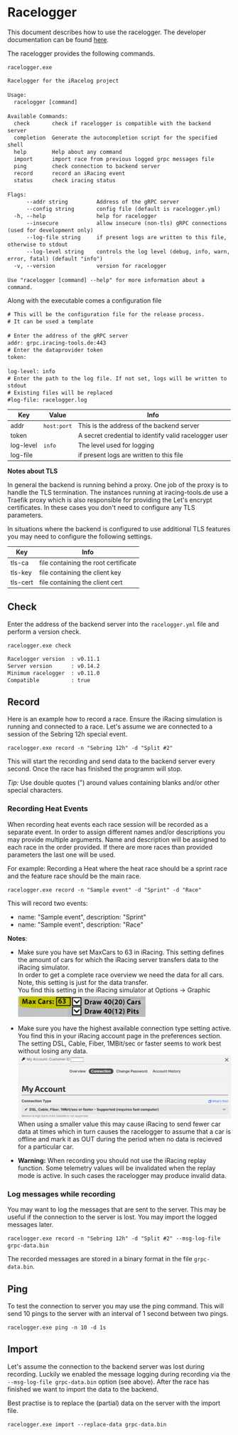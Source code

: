 # Racelogger

This document describes how to use the racelogger. The developer documentation can be found [here](./README-dev.md).

The racelogger provides the following commands.

```console
racelogger.exe
```

```
Racelogger for the iRacelog project

Usage:
  racelogger [command]

Available Commands:
  check       check if racelogger is compatible with the backend server
  completion  Generate the autocompletion script for the specified shell
  help        Help about any command
  import      import race from previous logged grpc messages file
  ping        check connection to backend server
  record      record an iRacing event
  status      check iracing status

Flags:
      --addr string         Address of the gRPC server
      --config string       config file (default is racelogger.yml)
  -h, --help                help for racelogger
      --insecure            allow insecure (non-tls) gRPC connections (used for development only)
      --log-file string     if present logs are written to this file, otherwise to stdout
      --log-level string    controls the log level (debug, info, warn, error, fatal) (default "info")
  -v, --version             version for racelogger

Use "racelogger [command] --help" for more information about a command.
```

Along with the executable comes a configuration file

```
# This will be the configuration file for the release process.
# It can be used a template

# Enter the address of the gRPC server
addr: grpc.iracing-tools.de:443
# Enter the dataprovider token
token:

log-level: info
# Enter the path to the log file. If not set, logs will be written to stdout
# Existing files will be replaced
#log-file: racelogger.log
```

| Key       | Value       | Info                                                  |
| --------- | ----------- | ----------------------------------------------------- |
| addr      | `host:port` | This is the address of the backend server             |
| token     |             | A secret credential to identify valid racelogger user |
| log-level | `info`      | The level used for logging                            |
| log-file  |             | if present logs are written to this file              |

**Notes about TLS**

In general the backend is running behind a proxy. One job of the proxy is to handle the TLS termination.
The instances running at iracing-tools.de use a Traefik proxy which is also responsible for providing the Let's encrypt certificates.
In these cases you don't need to configure any TLS parameters.

In situations where the backend is configured to use additional TLS features you may need to configure the following settings.

| Key      | Info                                 |
| -------- | ------------------------------------ |
| tls-ca   | file containing the root certificate |
| tls-key  | file containing the client key       |
| tls-cert | file containing the client cert      |

## Check

Enter the address of the backend server into the `racelogger.yml` file and perform a version check.

```console
racelogger.exe check
```

```
Racelogger version  : v0.11.1
Server version      : v0.14.2
Minimum racelogger  : v0.11.0
Compatible          : true
```

## Record

Here is an example how to record a race. Ensure the iRacing simulation is running and connected to a race.
Let's assume we are connected to a session of the Sebring 12h special event.

```console
racelogger.exe record -n "Sebring 12h" -d "Split #2"
```

This will start the recording and send data to the backend server every second. Once the race has finished the programm will stop.

_Tip:_ Use double quotes (") around values containing blanks and/or other special characters.

### Recording Heat Events

When recording heat events each race session will be recorded as a separate event. In order to assign different names and/or descriptions you may provide multiple arguments.
Name and description will be assigned to each race in the order provided. If there are more races than provided parameters the last one will be used.

For example: Recording a Heat where the heat race should be a sprint race and the feature race should be the main race.

```console
racelogger.exe record -n "Sample event" -d "Sprint" -d "Race"
```

This will record two events:

-   name: "Sample event", description: "Sprint"
-   name: "Sample event", description: "Race"

**Notes**:

-   Make sure you have set MaxCars to 63 in iRacing. This setting defines the amount of cars for which the iRacing server transfers data to the iRacing simulator.  
    In order to get a complete race overview we need the data for all cars. Note, this setting is just for the data transfer.  
    You find this setting in the iRacing simulator at Options -> Graphic  
    ![Max cars](docs/max-cars.png)

-   Make sure you have the highest available connection type setting active. You find this in your iRacing account page in the preferences section.  
     The setting DSL, Cable, Fiber, 1MBit/sec or faster seems to work best without losing any data.  
     ![](docs/account-settings.png)  
     When using a smaller value this may cause iRacing to send fewer car data at times which in turn causes the racelogger to assume that a car is offline and mark it as OUT during the period when no data is recieved for a particular car.

-   **Warning:** When recording you should not use the iRacing replay function. Some telemetry values will be invalidated when the replay mode is active. In such cases the racelogger may produce invalid data.

### Log messages while recording

You may want to log the messages that are sent to the server. This may be useful if the connection to the server is lost. You may import the logged messages later.

```console
racelogger.exe record -n "Sebring 12h" -d "Split #2" --msg-log-file grpc-data.bin
```

The recorded messages are stored in a binary format in the file `grpc-data.bin`.

## Ping

To test the connection to server you may use the ping command. This will send 10 pings to the server with an interval of 1 second between two pings.

```console
racelogger.exe ping -n 10 -d 1s
```

## Import

Let's assume the connection to the backend server was lost during recording. Luckily we enabled the message logging during recording via the `--msg-log-file grpc-data.bin` option (see above).
After the race has finished we want to import the data to the backend.

Best practise is to replace the (partial) data on the server with the import file.

```console
racelogger.exe import --replace-data grpc-data.bin
```
